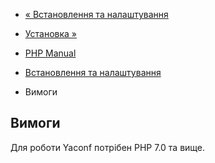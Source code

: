 - [« Встановлення та налаштування](yaconf.setup.md)
- [Установка »](yaconf.installation.md)

- [PHP Manual](index.md)
- [Встановлення та налаштування](yaconf.setup.md)
- Вимоги

## Вимоги

Для роботи Yaconf потрібен PHP 7.0 та вище.
